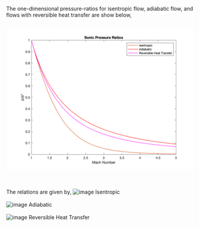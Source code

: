 The one-dimensional pressure-ratios for isentropic flow, adiabatic flow, and flows with reversible heat transfer are show below, 
<br><br>
<p align="center"><img src="SonicPressureRatios.png" alt="drawing" width="500"/></p>
<br><br> 
The relations are given by, 

<img width="400" alt="image" src="https://user-images.githubusercontent.com/68218266/168738098-3c7fca72-2210-4caa-b01f-1906ff925398.png">
Isentropic<br><br>

<img width="400" alt="image" src="https://user-images.githubusercontent.com/68218266/168738338-4664ad87-ca64-4d67-a1d1-169f0711f418.png"> 
Adiabatic<br><br>

<img margin-left="60px" width="150" alt="image" src="https://user-images.githubusercontent.com/68218266/168738443-e65b7b29-3c0f-4d40-8fff-a3b4031c63ee.png"> 
Reversible Heat Transfer<br><br>

